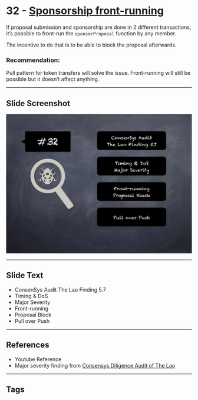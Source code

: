 
# 32 - [Sponsorship front-running](./Sponsorship%20front-running.md)

If proposal submission and sponsorship are done in 2 different transactions, it’s possible to front-run the `sponsorProposal` function by any member. 

The incentive to do that is to be able to block the proposal afterwards.

### Recommendation:
Pull pattern for token transfers will solve the issue. Front-running will still be possible but it doesn’t affect anything.
___
## Slide Screenshot
![032.jpg](../../images/7.%20Audit%20Findings%20101/032.jpg)
___
## Slide Text
- ConsenSys Audit The Lao Finding 5.7
- Timing & DoS
- Major Severity
- Front-running
- Proposal Block
- Pull over Push
___
## References
- Youtube Reference
- Major severity finding from [Consensys Diligence Audit of The Lao](https://consensys.net/diligence/audits/2020/01/the-lao)
___
## Tags
